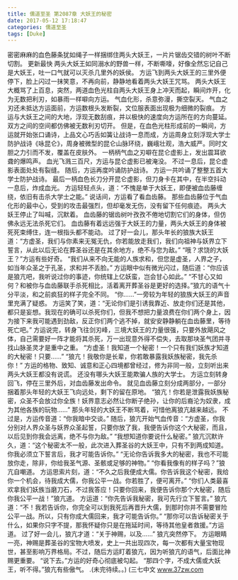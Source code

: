 ```yaml
---
title: 儒道至圣 第2087章 大妖王的秘密
date: 2017-05-12 17:18:47
categories: 儒道至圣
tags: [Duke]
---
```


密密麻麻的血色藤条犹如绳子一样捆绑住两头大妖王，一片片锯齿交错的树叶不断切割。 更新最快
两头大妖王如同溺水的野兽一样，不断嘶嚎，好像全然忘记自己是大妖王，吐一口气就可以灭杀几里外的妖侯。
方运飞到两头大妖王的三里外便停下，脸上闪过一抹笑意，不再向前，静静地看着两头大妖王咒骂。
两头大妖王大概骂了上百息，突然，两道血色光柱自两头大妖王身上冲天而起，瞬间炸开，化为无数把利刃，如暴雨一样噼向方运。
气血化形，杀意弥漫，撕空裂天。
气血之刃还未抵达方运面前，方运数根头发断裂，文位服表面出现极为细微的裂痕。
方运与大妖王之间的大地，浮现无数刮痕，并以极快的速度向方运所在的方向蔓延。
双方之间的空间都仿佛被无数利刃切开。
但是，在血色光柱形成前的一瞬间，方运就开始张口诵诗，上品文心巧舌如簧让战诗一息而成，方运周身立刻浮现大学士防护战诗《咏昆仑》，周身被微型的昆仑山脉环绕，巍峨壮观，浩大威严。同时文胆之力引而不发，覆盖在皮肤外。
一柄柄气血之刃噼在昆仑虚影上，发出震耳欲聋的爆鸣声。
血光飞溅三百尺，方运与昆仑虚影已被淹没。
不过一息后，昆仑虚影表面处处有裂缝。
随后，方运再度吟诵防护战诗。
方运一共吟诵了整整五首大学士防护战诗。
最后一柄血色长刀分开昆仑虚影，但刀身卡在其中，在半空抖动一息后，炸成血光。
方运轻轻点头，道：“不愧是单于大妖王，即便被血齿藤缠绕，依旧有击杀大学士之能。”
说话间，方运看了看血齿藤。
那些血齿藤位于气血化形的最中心，受到的攻击最强烈，但却毫发无伤，没有留下任何痕迹。
两头大妖王停止了叫喊，沉默着。
血齿藤的锯齿树叶孜孜不倦地切割它们的身体，但仿佛永远无法杀死它们。
血齿藤有着远远强于大妖王的力量，两头大妖王的身体被死死束缚住，连一根指头都不能动。
过了好一会儿，那头年长的狼族大妖王道：“方虚圣，我们与你素来无冤无仇，你若能放走我们，我们向祖神与妖界立下誓言，从此以后无论在葬圣谷还是在其余地方，绝不与您为敌。”
“哦？求饶的大妖王？”方运有些好奇。
“我们从来不向无能的人族求和，但您是虚圣，人界之子，如当年众圣之于孔圣，求和并不丢脸。”
方运眼中似有微光闪过，随后道：“你应该是狼亢吧，我听说过你的事迹，你统辖上亿妖蛮，岂会甘心如此。”
“不甘心又如何？和被你与血齿藤联手杀死相比，活着离开葬圣谷是更好的选择。”狼亢的语气十分平淡，和之前疯狂的样子完全不同。
“你……”一旁较为年轻的狼族大妖王的声音里充满了疑惑。
方运笑了笑，道：“无论你们是引诱我靠近、放走你们还是其他，都只是妄想。我现在的确可以杀死你们，但我不想把力量浪费在你们两个身上，因为接下来我可能遇到劲敌，反正你们两个逃不掉，就安安静静躺在血齿藤里，等待死亡吧。”
方运说完，转身飞往剑刃峰，三境大妖王的力量很强，只要外放飓风之体，自己需要好一阵才能将其杀死，万一出现意外得不偿失，去取那块圣气团并寻找山脉圣灵才是重中之重。
“方虚圣！我知道一个秘密！一个只有我们妖族才知道的大秘密！只要……”
“狼亢！我敬你是长辈，你若敢暴露我妖族秘密，我先杀你！”
方运的格物、致知、诚意和正心四境都曾经过，修为非同一般，立刻听出来两头大妖王都没有说谎。
还没有哪头大妖王能欺骗人族的大学士。
方运立刻转身回飞，停在三里外后，对血齿藤发出命令。
就见血齿藤立刻分成两部分，一部分捆着那头年轻的大妖王飞向远处，剩下的留在原地。
“狼亢！你若是泄露我妖族秘密，众圣不会放过你全族！妖界意志必然让你断子绝孙，让你的后裔沦为奴隶，成为其他各族的玩物……”
那头年轻的大妖王不断骂着，可惜他离狼亢越来越远。
不过是，方运传音道：“你我暗中交谈。”
随后，狼亢开始气血传音：“方虚圣，你我分别对人界众圣与妖界众圣起誓，只要你放了我，我便告诉你这个大秘密，而且，以后见到你我会远离，绝不与你为敌。”
“我想知道你要说什么秘密。”
狼亢沉默许久，道：“这个秘密太不一般，此次进入葬圣谷的大妖王中，只有不到两成知道。你我必须立下誓言后，我才可能告诉你。”
“无论你告诉我多大的秘密，我也不可能放你走，除非，你给我圣气源、圣骸或足够的神物。”
“你看我像有的样子吗？”狼亢自嘲道。
方运思索片刻，道：“不久之后我便成大儒。你告诉我这个秘密，我给你一个机会，待我成大儒，你我公平一战。你若胜了，便可离开。”
“你们人类最喜欢拿我们妖族当磨刀石，不过我答应！只要你回来，我便告诉你那个大秘密，随后你我公平一战！”狼亢道。
方运道：“你先告诉我秘密，我可先行立下誓言。”
狼亢道：“不！我若告诉你，你完全可以到我死后再晋升大儒，到那时你并不需要冒险公平一战。所以，只有你成大儒回来，我才可能告诉你。”
“那你可以告诉秘密关于什么，如果你只字不提，那我怀疑你只是在拖延时间，等待其他皇者救援。”方运道。
过了好一会儿，狼亢才道：“关于神赐，以及……”
狼亢突然停下。
方运眼睛一亮，神赐是葬圣谷的宝物大喷发，史上一共出现四次，每一次都有大量宝物现世，甚至影响万界格局。不过，随后方运盯着狼亢，因为听狼亢的语气，后面比神赐更重要。
“说下去。”方运的好奇心彻底被勾起。
“那四个字，不成大儒或大妖王，听不得。”狼亢有些傲气。
.(未完待续。。)
(三七中文 www.37zw.com